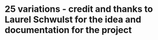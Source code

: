 # 25 variations - credit and thanks to Laurel Schwulst for the idea and documentation for the project
